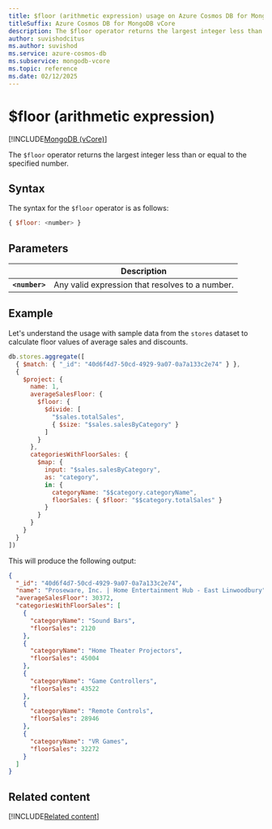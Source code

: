 ```yaml
---
title: $floor (arithmetic expression) usage on Azure Cosmos DB for MongoDB vCore
titleSuffix: Azure Cosmos DB for MongoDB vCore
description: The $floor operator returns the largest integer less than or equal to the specified number.
author: suvishodcitus
ms.author: suvishod
ms.service: azure-cosmos-db
ms.subservice: mongodb-vcore
ms.topic: reference
ms.date: 02/12/2025
---
```


# $floor (arithmetic expression)

[!INCLUDE[MongoDB (vCore)](~/reusable-content/ce-skilling/azure/includes/cosmos-db/includes/appliesto-mongodb-vcore.md)]

The `$floor` operator returns the largest integer less than or equal to the specified number.

## Syntax

The syntax for the `$floor` operator is as follows:

```javascript
{ $floor: <number> }
```

## Parameters

| | Description |
| --- | --- |
| **`<number>`** | Any valid expression that resolves to a number. |

## Example

Let's understand the usage with sample data from the `stores` dataset to calculate floor values of average sales and discounts.

```javascript
db.stores.aggregate([
  { $match: { "_id": "40d6f4d7-50cd-4929-9a07-0a7a133c2e74" } },
  {
    $project: {
      name: 1,
      averageSalesFloor: {
        $floor: {
          $divide: [
            "$sales.totalSales",
            { $size: "$sales.salesByCategory" }
          ]
        }
      },
      categoriesWithFloorSales: {
        $map: {
          input: "$sales.salesByCategory",
          as: "category",
          in: {
            categoryName: "$$category.categoryName",
            floorSales: { $floor: "$$category.totalSales" }
          }
        }
      }
    }
  }
])
```

This will produce the following output:

```json
{
  "_id": "40d6f4d7-50cd-4929-9a07-0a7a133c2e74",
  "name": "Proseware, Inc. | Home Entertainment Hub - East Linwoodbury",
  "averageSalesFloor": 30372,
  "categoriesWithFloorSales": [
    {
      "categoryName": "Sound Bars",
      "floorSales": 2120
    },
    {
      "categoryName": "Home Theater Projectors",
      "floorSales": 45004
    },
    {
      "categoryName": "Game Controllers",
      "floorSales": 43522
    },
    {
      "categoryName": "Remote Controls",
      "floorSales": 28946
    },
    {
      "categoryName": "VR Games",
      "floorSales": 32272
    }
  ]
}
```

## Related content

[!INCLUDE[Related content](../includes/related-content.md)]